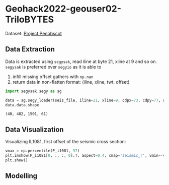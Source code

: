 # Geohack2022-geouser02-TriloBYTES

Dataset: [Project Penobscot](https://terranubis.com/datainfo/Penobscot) 

## Data Extraction

Data is extracted using ```segysak```, read iline at byte 21, xline at 9 and so on. ```segysak``` is preferred over ```segyio``` as it is able to
1. infill missing offset gathers with ```np.nan```
2. return data in non-flatten format: (iline, xline, twt, offset)

```python
import segysak.segy as sg

data = sg.segy_loader(seis_file, iline=21, xline=9, cdpx=73, cdpy=77, offset=37)
data.data.shape
```

```
(40, 482, 1501, 61)

```

## Data Visualization
Visualizing IL1081, first offset of the seismic cross section:

```python
vmax = np.percentile(P_i1081, 97)
plt.imshow(P_i1081[0, :, :, 0].T, aspect=0.4, cmap='seismic_r', vmin=-vmax, vmax=vmax)
plt.show()
```


## Modelling


